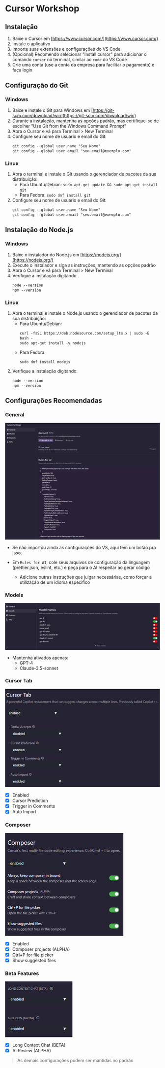 # Cursor Workshop

## Instalação

1. Baixe o Cursor em [https://www.cursor.com/](https://www.cursor.com/)
2. Instale o aplicativo
3. Importe suas extensões e configurações do VS Code
4. (Opcional) Recomendo selecionar "Install cursor" para adicionar o comando `cursor` no terminal, similar ao `code` do VS Code
5. Crie uma conta (use a conta da empresa para facilitar o pagamento) e faça login

## Configuração do Git

### Windows

1. Baixe e instale o Git para Windows em [https://git-scm.com/download/win](https://git-scm.com/download/win)
2. Durante a instalação, mantenha as opções padrão, mas certifique-se de escolher "Use Git from the Windows Command Prompt"
3. Abra o Cursor e vá para Terminal > New Terminal
4. Configure seu nome de usuário e email do Git:
   ```
   git config --global user.name "Seu Nome"
   git config --global user.email "seu.email@exemplo.com"
   ```

### Linux

1. Abra o terminal e instale o Git usando o gerenciador de pacotes da sua distribuição:
   - Para Ubuntu/Debian: `sudo apt-get update && sudo apt-get install git`
   - Para Fedora: `sudo dnf install git`
2. Configure seu nome de usuário e email do Git:
   ```
   git config --global user.name "Seu Nome"
   git config --global user.email "seu.email@exemplo.com"
   ```

## Instalação do Node.js

### Windows

1. Baixe o instalador do Node.js em [https://nodejs.org/](https://nodejs.org/)
2. Execute o instalador e siga as instruções, mantendo as opções padrão
3. Abra o Cursor e vá para Terminal > New Terminal
4. Verifique a instalação digitando:
   ```
   node --version
   npm --version
   ```

### Linux

1. Abra o terminal e instale o Node.js usando o gerenciador de pacotes da sua distribuição:
   - Para Ubuntu/Debian:
     ```
     curl -fsSL https://deb.nodesource.com/setup_lts.x | sudo -E bash -
     sudo apt-get install -y nodejs
     ```
   - Para Fedora:
     ```
     sudo dnf install nodejs
     ```
2. Verifique a instalação digitando:
   ```
   node --version
   npm --version
   ```

## Configurações Recomendadas

### General

![General Settings](./Imagens/Settings_General.png)

- Se não importou ainda as configurações do VS, aqui tem um botão pra isso.

- Em `Rules for AI`, cole seus arquivos de configuração da linguagem (prettier.json, eslint, etc.) e peça para o AI respeitar ao gerar código
  - Adicione outras instruções que julgar necessárias, como forçar a utilização de um idioma específico

### Models

![Models Settings](./Imagens/Settings_Model.png)

- Mantenha ativados apenas:
  - GPT-4
  - Claude-3.5-sonnet

### Cursor Tab

![Cursor Tab Settings](./Imagens/Settings_CursorTab.png)

- [x] Enabled
- [x] Cursor Prediction
- [x] Trigger in Comments
- [x] Auto Import

### Composer

![Composer Settings](./Imagens/Settings_Composer.png)

- [x] Enabled
- [x] Composer projects (ALPHA)
- [x] Ctrl+P for file picker
- [x] Show suggested files

### Beta Features

![Beta Features](./Imagens/Settings_Beta.png)

- [x] Long Context Chat (BETA)
- [x] AI Review (ALPHA)

> As demais configurações podem ser mantidas no padrão
